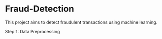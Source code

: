 # Fraud-Detection
This project aims to detect fraudulent transactions using machine learning.

Step 1: Data Preprocessing